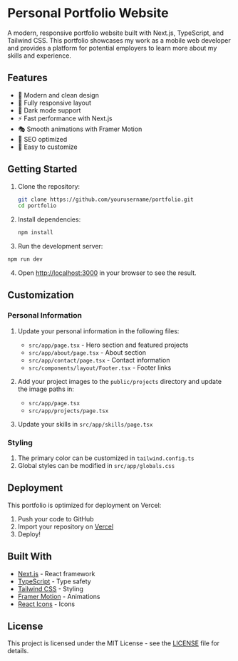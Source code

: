 # Personal Portfolio Website

A modern, responsive portfolio website built with Next.js, TypeScript, and Tailwind CSS. This portfolio showcases my work as a mobile web developer and provides a platform for potential employers to learn more about my skills and experience.

## Features

- 🎨 Modern and clean design
- 📱 Fully responsive layout
- 🌙 Dark mode support
- ⚡ Fast performance with Next.js
- 🎭 Smooth animations with Framer Motion
- 🎯 SEO optimized
- 📝 Easy to customize

## Getting Started

1. Clone the repository:
   ```bash
   git clone https://github.com/yourusername/portfolio.git
   cd portfolio
   ```

2. Install dependencies:
   ```bash
   npm install
   ```

3. Run the development server:
```bash
npm run dev
```

4. Open [http://localhost:3000](http://localhost:3000) in your browser to see the result.

## Customization

### Personal Information

1. Update your personal information in the following files:
   - `src/app/page.tsx` - Hero section and featured projects
   - `src/app/about/page.tsx` - About section
   - `src/app/contact/page.tsx` - Contact information
   - `src/components/layout/Footer.tsx` - Footer links

2. Add your project images to the `public/projects` directory and update the image paths in:
   - `src/app/page.tsx`
   - `src/app/projects/page.tsx`

3. Update your skills in `src/app/skills/page.tsx`

### Styling

1. The primary color can be customized in `tailwind.config.ts`
2. Global styles can be modified in `src/app/globals.css`

## Deployment

This portfolio is optimized for deployment on Vercel:

1. Push your code to GitHub
2. Import your repository on [Vercel](https://vercel.com)
3. Deploy!

## Built With

- [Next.js](https://nextjs.org/) - React framework
- [TypeScript](https://www.typescriptlang.org/) - Type safety
- [Tailwind CSS](https://tailwindcss.com/) - Styling
- [Framer Motion](https://www.framer.com/motion/) - Animations
- [React Icons](https://react-icons.github.io/react-icons/) - Icons

## License

This project is licensed under the MIT License - see the [LICENSE](LICENSE) file for details.
